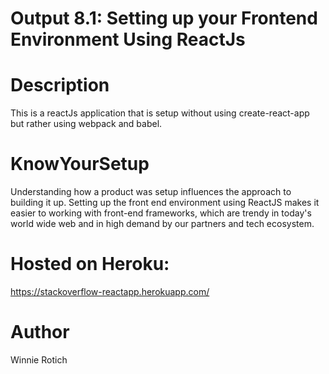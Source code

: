 # Output 8.1: Setting up your Frontend Environment Using ReactJs
# Description
This is a reactJs application that is setup without using create-react-app but rather using webpack and babel.
# KnowYourSetup
Understanding how a product was setup influences the approach to building it up. Setting up the front end environment using ReactJS makes it easier to working with front-end frameworks, which are trendy in today's world wide web and in high demand by our partners and tech ecosystem.

# Hosted on Heroku:
https://stackoverflow-reactapp.herokuapp.com/

# Author
Winnie Rotich